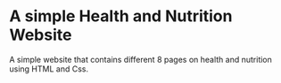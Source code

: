 # A simple Health and Nutrition Website
A simple website that contains different 8 pages on health and nutrition using HTML and Css.
